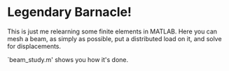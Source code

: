 # Legendary Barnacle!

This is just me relearning some finite elements in MATLAB. Here you can mesh a beam, as simply as possible, put a distributed load on it, and solve for displacements.

`beam_study.m' shows you how it's done.
